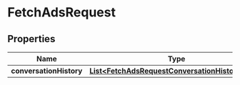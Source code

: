 

# FetchAdsRequest


## Properties

| Name | Type | Description | Notes |
|------------ | ------------- | ------------- | -------------|
|**conversationHistory** | [**List&lt;FetchAdsRequestConversationHistoryInner&gt;**](FetchAdsRequestConversationHistoryInner.md) |  |  [optional] |




